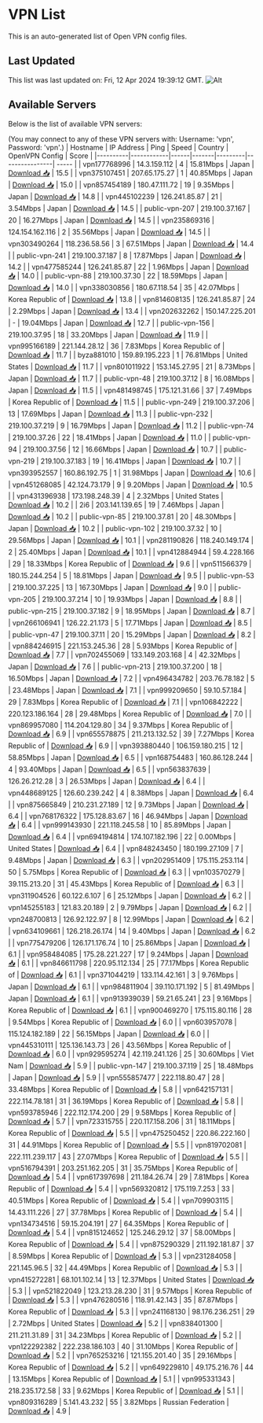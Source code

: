 # VPN List

This is an auto-generated list of Open VPN config files.

## Last Updated

This list was last updated on: Fri, 12 Apr 2024 19:39:12 GMT.
![Alt](https://repobeats.axiom.co/api/embed/186b98318ef1479477931607c1ad7d823f12451f.svg "Repobeats analytics image")

## Available Servers

Below is the list of available VPN servers:

(You may connect to any of these VPN servers with: Username: 'vpn', Password: 'vpn'.)
| Hostname | IP Address | Ping | Speed | Country | OpenVPN Config | Score |
|----------|------------|------|-------|---------|----------------| ----- |
| vpn177768996 | 14.3.159.112 | 4 | 15.81Mbps | Japan | [Download 📥](./configs/server_0_JP.ovpn) | 15.5 |
| vpn375107451 | 207.65.175.27 | 1 | 40.85Mbps | Japan | [Download 📥](./configs/server_1_JP.ovpn) | 15.0 |
| vpn857454189 | 180.47.111.72 | 19 | 9.35Mbps | Japan | [Download 📥](./configs/server_2_JP.ovpn) | 14.8 |
| vpn445102239 | 126.241.85.87 | 21 | 3.54Mbps | Japan | [Download 📥](./configs/server_3_JP.ovpn) | 14.5 |
| public-vpn-207 | 219.100.37.167 | 20 | 16.27Mbps | Japan | [Download 📥](./configs/server_4_JP.ovpn) | 14.5 |
| vpn235869316 | 124.154.162.116 | 2 | 35.56Mbps | Japan | [Download 📥](./configs/server_5_JP.ovpn) | 14.5 |
| vpn303490264 | 118.236.58.56 | 3 | 67.51Mbps | Japan | [Download 📥](./configs/server_6_JP.ovpn) | 14.4 |
| public-vpn-241 | 219.100.37.187 | 8 | 17.87Mbps | Japan | [Download 📥](./configs/server_7_JP.ovpn) | 14.2 |
| vpn477585244 | 126.241.85.87 | 22 | 1.96Mbps | Japan | [Download 📥](./configs/server_8_JP.ovpn) | 14.0 |
| public-vpn-88 | 219.100.37.30 | 22 | 18.59Mbps | Japan | [Download 📥](./configs/server_9_JP.ovpn) | 14.0 |
| vpn338030856 | 180.67.118.54 | 35 | 42.07Mbps | Korea Republic of | [Download 📥](./configs/server_10_KR.ovpn) | 13.8 |
| vpn814608135 | 126.241.85.87 | 24 | 2.29Mbps | Japan | [Download 📥](./configs/server_11_JP.ovpn) | 13.4 |
| vpn202632262 | 150.147.225.201 | - | 19.04Mbps | Japan | [Download 📥](./configs/server_12_JP.ovpn) | 12.7 |
| public-vpn-156 | 219.100.37.95 | 18 | 33.20Mbps | Japan | [Download 📥](./configs/server_13_JP.ovpn) | 11.9 |
| vpn995166189 | 221.144.28.12 | 36 | 7.83Mbps | Korea Republic of | [Download 📥](./configs/server_14_KR.ovpn) | 11.7 |
| byza881010 | 159.89.195.223 | 1 | 76.81Mbps | United States | [Download 📥](./configs/server_15_US.ovpn) | 11.7 |
| vpn801011922 | 153.145.27.95 | 21 | 8.73Mbps | Japan | [Download 📥](./configs/server_16_JP.ovpn) | 11.7 |
| public-vpn-48 | 219.100.37.12 | 8 | 16.08Mbps | Japan | [Download 📥](./configs/server_17_JP.ovpn) | 11.5 |
| vpn481498745 | 175.121.31.66 | 37 | 7.49Mbps | Korea Republic of | [Download 📥](./configs/server_18_KR.ovpn) | 11.5 |
| public-vpn-249 | 219.100.37.206 | 13 | 17.69Mbps | Japan | [Download 📥](./configs/server_19_JP.ovpn) | 11.3 |
| public-vpn-232 | 219.100.37.219 | 9 | 16.79Mbps | Japan | [Download 📥](./configs/server_20_JP.ovpn) | 11.2 |
| public-vpn-74 | 219.100.37.26 | 22 | 18.41Mbps | Japan | [Download 📥](./configs/server_21_JP.ovpn) | 11.0 |
| public-vpn-94 | 219.100.37.56 | 12 | 16.66Mbps | Japan | [Download 📥](./configs/server_22_JP.ovpn) | 10.7 |
| public-vpn-219 | 219.100.37.183 | 19 | 16.41Mbps | Japan | [Download 📥](./configs/server_23_JP.ovpn) | 10.7 |
| vpn393952557 | 160.86.192.75 | 1 | 31.98Mbps | Japan | [Download 📥](./configs/server_24_JP.ovpn) | 10.6 |
| vpn451268085 | 42.124.73.179 | 9 | 9.20Mbps | Japan | [Download 📥](./configs/server_25_JP.ovpn) | 10.5 |
| vpn431396938 | 173.198.248.39 | 4 | 2.32Mbps | United States | [Download 📥](./configs/server_26_US.ovpn) | 10.2 |
| 2i6 | 203.141.139.65 | 19 | 7.46Mbps | Japan | [Download 📥](./configs/server_27_JP.ovpn) | 10.2 |
| public-vpn-85 | 219.100.37.81 | 20 | 48.30Mbps | Japan | [Download 📥](./configs/server_28_JP.ovpn) | 10.2 |
| public-vpn-102 | 219.100.37.32 | 10 | 29.56Mbps | Japan | [Download 📥](./configs/server_29_JP.ovpn) | 10.1 |
| vpn281190826 | 118.240.149.174 | 2 | 25.40Mbps | Japan | [Download 📥](./configs/server_30_JP.ovpn) | 10.1 |
| vpn412884944 | 59.4.228.166 | 29 | 18.33Mbps | Korea Republic of | [Download 📥](./configs/server_31_KR.ovpn) | 9.6 |
| vpn511566379 | 180.15.244.254 | 5 | 18.81Mbps | Japan | [Download 📥](./configs/server_32_JP.ovpn) | 9.5 |
| public-vpn-53 | 219.100.37.225 | 13 | 167.30Mbps | Japan | [Download 📥](./configs/server_33_JP.ovpn) | 9.0 |
| public-vpn-205 | 219.100.37.214 | 10 | 19.93Mbps | Japan | [Download 📥](./configs/server_34_JP.ovpn) | 8.8 |
| public-vpn-215 | 219.100.37.182 | 9 | 18.95Mbps | Japan | [Download 📥](./configs/server_35_JP.ovpn) | 8.7 |
| vpn266106941 | 126.22.21.173 | 5 | 17.71Mbps | Japan | [Download 📥](./configs/server_36_JP.ovpn) | 8.5 |
| public-vpn-47 | 219.100.37.11 | 20 | 15.29Mbps | Japan | [Download 📥](./configs/server_37_JP.ovpn) | 8.2 |
| vpn884246915 | 221.153.245.36 | 28 | 5.93Mbps | Korea Republic of | [Download 📥](./configs/server_38_KR.ovpn) | 7.7 |
| vpn702455069 | 133.149.203.168 | 4 | 42.32Mbps | Japan | [Download 📥](./configs/server_39_JP.ovpn) | 7.6 |
| public-vpn-213 | 219.100.37.200 | 18 | 16.50Mbps | Japan | [Download 📥](./configs/server_40_JP.ovpn) | 7.2 |
| vpn496434782 | 203.76.78.182 | 5 | 23.48Mbps | Japan | [Download 📥](./configs/server_41_JP.ovpn) | 7.1 |
| vpn999209650 | 59.10.57.184 | 29 | 7.83Mbps | Korea Republic of | [Download 📥](./configs/server_42_KR.ovpn) | 7.1 |
| vpn106842222 | 220.123.186.164 | 28 | 29.48Mbps | Korea Republic of | [Download 📥](./configs/server_43_KR.ovpn) | 7.0 |
| vpn869957080 | 114.204.129.80 | 34 | 9.37Mbps | Korea Republic of | [Download 📥](./configs/server_44_KR.ovpn) | 6.9 |
| vpn655578875 | 211.213.132.52 | 39 | 7.27Mbps | Korea Republic of | [Download 📥](./configs/server_45_KR.ovpn) | 6.9 |
| vpn393880440 | 106.159.180.215 | 12 | 58.85Mbps | Japan | [Download 📥](./configs/server_46_JP.ovpn) | 6.5 |
| vpn168754483 | 160.86.128.244 | 4 | 93.40Mbps | Japan | [Download 📥](./configs/server_47_JP.ovpn) | 6.5 |
| vpn563837639 | 126.26.212.28 | 3 | 26.53Mbps | Japan | [Download 📥](./configs/server_48_JP.ovpn) | 6.4 |
| vpn448689125 | 126.60.239.242 | 4 | 8.38Mbps | Japan | [Download 📥](./configs/server_49_JP.ovpn) | 6.4 |
| vpn875665849 | 210.231.27.189 | 12 | 9.73Mbps | Japan | [Download 📥](./configs/server_50_JP.ovpn) | 6.4 |
| vpn768176322 | 175.128.83.67 | 16 | 46.94Mbps | Japan | [Download 📥](./configs/server_51_JP.ovpn) | 6.4 |
| vpn999143930 | 221.118.245.58 | 10 | 85.89Mbps | Japan | [Download 📥](./configs/server_52_JP.ovpn) | 6.4 |
| vpn694194814 | 174.107.182.196 | 22 | 0.00Mbps | United States | [Download 📥](./configs/server_53_US.ovpn) | 6.4 |
| vpn848243450 | 180.199.27.109 | 7 | 9.48Mbps | Japan | [Download 📥](./configs/server_54_JP.ovpn) | 6.3 |
| vpn202951409 | 175.115.253.114 | 50 | 5.75Mbps | Korea Republic of | [Download 📥](./configs/server_55_KR.ovpn) | 6.3 |
| vpn103570279 | 39.115.213.20 | 31 | 45.43Mbps | Korea Republic of | [Download 📥](./configs/server_56_KR.ovpn) | 6.3 |
| vpn311904526 | 60.122.6.107 | 6 | 25.12Mbps | Japan | [Download 📥](./configs/server_57_JP.ovpn) | 6.2 |
| vpn145255183 | 121.83.20.189 | 2 | 9.79Mbps | Japan | [Download 📥](./configs/server_58_JP.ovpn) | 6.2 |
| vpn248700813 | 126.92.122.97 | 8 | 12.99Mbps | Japan | [Download 📥](./configs/server_59_JP.ovpn) | 6.2 |
| vpn634109661 | 126.218.26.174 | 14 | 9.40Mbps | Japan | [Download 📥](./configs/server_60_JP.ovpn) | 6.2 |
| vpn775479206 | 126.171.176.74 | 10 | 25.86Mbps | Japan | [Download 📥](./configs/server_61_JP.ovpn) | 6.1 |
| vpn958484085 | 175.28.221.227 | 17 | 9.24Mbps | Japan | [Download 📥](./configs/server_62_JP.ovpn) | 6.1 |
| vpn846611798 | 220.95.112.134 | 25 | 77.17Mbps | Korea Republic of | [Download 📥](./configs/server_63_KR.ovpn) | 6.1 |
| vpn371044219 | 133.114.42.161 | 3 | 9.76Mbps | Japan | [Download 📥](./configs/server_64_JP.ovpn) | 6.1 |
| vpn984811904 | 39.110.171.192 | 5 | 81.49Mbps | Japan | [Download 📥](./configs/server_65_JP.ovpn) | 6.1 |
| vpn913939039 | 59.21.65.241 | 23 | 9.16Mbps | Korea Republic of | [Download 📥](./configs/server_66_KR.ovpn) | 6.1 |
| vpn900469270 | 175.115.80.116 | 28 | 9.54Mbps | Korea Republic of | [Download 📥](./configs/server_67_KR.ovpn) | 6.0 |
| vpn603957078 | 115.124.182.189 | 22 | 56.15Mbps | Japan | [Download 📥](./configs/server_68_JP.ovpn) | 6.0 |
| vpn445310111 | 125.136.143.73 | 26 | 43.56Mbps | Korea Republic of | [Download 📥](./configs/server_69_KR.ovpn) | 6.0 |
| vpn929595274 | 42.119.241.126 | 25 | 30.60Mbps | Viet Nam | [Download 📥](./configs/server_70_VN.ovpn) | 5.9 |
| public-vpn-147 | 219.100.37.119 | 25 | 18.48Mbps | Japan | [Download 📥](./configs/server_71_JP.ovpn) | 5.9 |
| vpn555857477 | 222.118.80.47 | 28 | 33.48Mbps | Korea Republic of | [Download 📥](./configs/server_72_KR.ovpn) | 5.8 |
| vpn642157131 | 222.114.78.181 | 31 | 36.19Mbps | Korea Republic of | [Download 📥](./configs/server_73_KR.ovpn) | 5.8 |
| vpn593785946 | 222.112.174.200 | 29 | 9.58Mbps | Korea Republic of | [Download 📥](./configs/server_74_KR.ovpn) | 5.7 |
| vpn723315755 | 220.117.158.206 | 31 | 18.11Mbps | Korea Republic of | [Download 📥](./configs/server_75_KR.ovpn) | 5.5 |
| vpn475250452 | 220.86.222.160 | 31 | 44.91Mbps | Korea Republic of | [Download 📥](./configs/server_76_KR.ovpn) | 5.5 |
| vpn819702081 | 222.111.239.117 | 43 | 27.07Mbps | Korea Republic of | [Download 📥](./configs/server_77_KR.ovpn) | 5.5 |
| vpn516794391 | 203.251.162.205 | 31 | 35.75Mbps | Korea Republic of | [Download 📥](./configs/server_78_KR.ovpn) | 5.4 |
| vpn617397698 | 211.184.26.74 | 29 | 7.81Mbps | Korea Republic of | [Download 📥](./configs/server_79_KR.ovpn) | 5.4 |
| vpn569320812 | 175.119.7.253 | 33 | 40.51Mbps | Korea Republic of | [Download 📥](./configs/server_80_KR.ovpn) | 5.4 |
| vpn709903115 | 14.43.111.226 | 27 | 37.78Mbps | Korea Republic of | [Download 📥](./configs/server_81_KR.ovpn) | 5.4 |
| vpn134734516 | 59.15.204.191 | 27 | 64.35Mbps | Korea Republic of | [Download 📥](./configs/server_82_KR.ovpn) | 5.4 |
| vpn815124652 | 125.246.29.12 | 37 | 58.00Mbps | Korea Republic of | [Download 📥](./configs/server_83_KR.ovpn) | 5.4 |
| vpn875290329 | 211.192.181.87 | 37 | 8.59Mbps | Korea Republic of | [Download 📥](./configs/server_84_KR.ovpn) | 5.3 |
| vpn231284058 | 221.145.96.5 | 32 | 44.49Mbps | Korea Republic of | [Download 📥](./configs/server_85_KR.ovpn) | 5.3 |
| vpn415272281 | 68.101.102.14 | 13 | 12.37Mbps | United States | [Download 📥](./configs/server_86_US.ovpn) | 5.3 |
| vpn521822049 | 123.213.28.230 | 31 | 9.57Mbps | Korea Republic of | [Download 📥](./configs/server_87_KR.ovpn) | 5.3 |
| vpn476280516 | 118.91.42.143 | 35 | 87.87Mbps | Korea Republic of | [Download 📥](./configs/server_88_KR.ovpn) | 5.3 |
| vpn241168130 | 98.176.236.251 | 29 | 2.72Mbps | United States | [Download 📥](./configs/server_89_US.ovpn) | 5.2 |
| vpn838401300 | 211.211.31.89 | 31 | 34.23Mbps | Korea Republic of | [Download 📥](./configs/server_90_KR.ovpn) | 5.2 |
| vpn122292382 | 222.238.186.103 | 40 | 31.10Mbps | Korea Republic of | [Download 📥](./configs/server_91_KR.ovpn) | 5.2 |
| vpn765253216 | 121.155.201.40 | 35 | 29.16Mbps | Korea Republic of | [Download 📥](./configs/server_92_KR.ovpn) | 5.2 |
| vpn649229810 | 49.175.216.76 | 44 | 13.15Mbps | Korea Republic of | [Download 📥](./configs/server_93_KR.ovpn) | 5.1 |
| vpn995331343 | 218.235.172.58 | 33 | 9.62Mbps | Korea Republic of | [Download 📥](./configs/server_94_KR.ovpn) | 5.1 |
| vpn809316289 | 5.141.43.232 | 55 | 3.82Mbps | Russian Federation | [Download 📥](./configs/server_95_RU.ovpn) | 4.9 |
